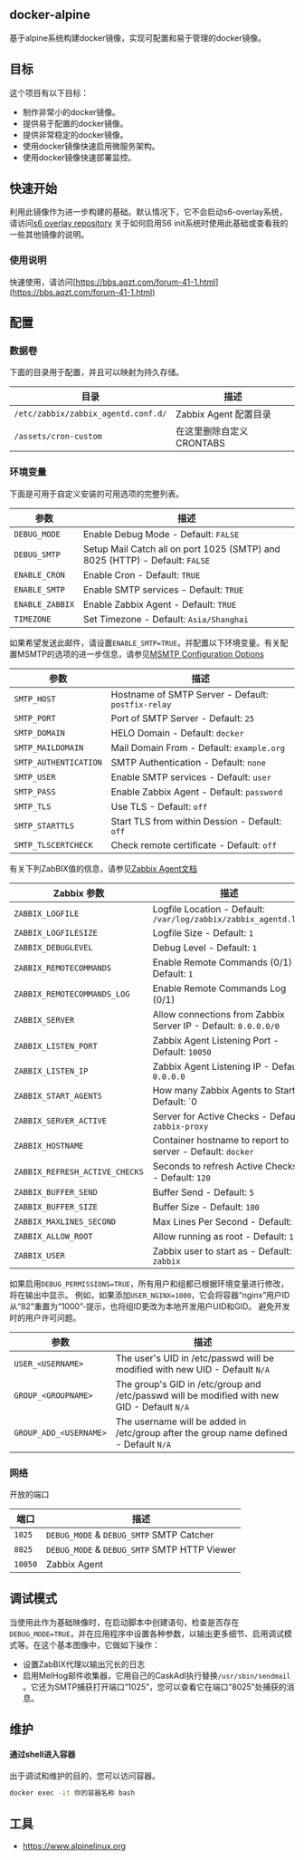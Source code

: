 ## docker-alpine

基于alpine系统构建docker镜像，实现可配置和易于管理的docker镜像。

## 目标

这个项目有以下目标：

- 制作非常小的docker镜像。
- 提供易于配置的docker镜像。
- 提供非常稳定的docker镜像。
- 使用docker镜像快速启用微服务架构。
- 使用docker镜像快速部署监控。

## 快速开始

利用此镜像作为进一步构建的基础。默认情况下，它不会启动s6-overlay系统，请访问[s6 overlay repository](https://github.com/just-containers/s6-overlay) 
关于如何启用S6 init系统时使用此基础或查看我的一些其他镜像的说明。

### 使用说明

快速使用，请访问[https://bbs.aqzt.com/forum-41-1.html](https://bbs.aqzt.com/forum-41-1.html) 


## 配置

### 数据卷

下面的目录用于配置，并且可以映射为持久存储。

| 目录                                | 描述                        |
|-------------------------------------|-----------------------------|
| `/etc/zabbix/zabbix_agentd.conf.d/` | Zabbix Agent 配置目录 |
| `/assets/cron-custom`               | 在这里删除自定义CRONTABS |


### 环境变量

下面是可用于自定义安装的可用选项的完整列表。

| 参数              | 描述                                                   |
|-------------------|----------------------------------------------------------------|
| `DEBUG_MODE`      | Enable Debug Mode - Default: `FALSE`                            |
| `DEBUG_SMTP`      | Setup Mail Catch all on port 1025 (SMTP) and 8025 (HTTP) - Default: `FALSE` |
| `ENABLE_CRON`     | Enable Cron - Default: `TRUE`                                   |
| `ENABLE_SMTP`     | Enable SMTP services - Default: `TRUE`						|
| `ENABLE_ZABBIX`   | Enable Zabbix Agent - Default: `TRUE`                           |
| `TIMEZONE`        | Set Timezone - Default: `Asia/Shanghai`                     |

如果希望发送此邮件，请设置`ENABLE_SMTP=TRUE`，并配置以下环境变量。有关配置MSMTP的选项的进一步信息，请参见[MSMTP Configuration Options](http://msmtp.sourceforge.net/doc/msmtp.html) 

| 参数              | 描述                                                    |
|-------------------|----------------------------------------------------------------|
| `SMTP_HOST`      | Hostname of SMTP Server - Default: `postfix-relay`                            |
| `SMTP_PORT`      | Port of SMTP Server - Default: `25`                            |
| `SMTP_DOMAIN`     | HELO Domain - Default: `docker`                                   |
| `SMTP_MAILDOMAIN`     | Mail Domain From - Default: `example.org`						|
| `SMTP_AUTHENTICATION`     | SMTP Authentication - Default: `none`                                   |
| `SMTP_USER`     | Enable SMTP services - Default: `user`						|
| `SMTP_PASS`   | Enable Zabbix Agent - Default: `password`                           |
| `SMTP_TLS`        | Use TLS - Default: `off`                     |
| `SMTP_STARTTLS`   | Start TLS from within Dession - Default: `off` |
| `SMTP_TLSCERTCHECK` | Check remote certificate - Default: `off` |

有关下列ZabBIX值的信息，请参见[Zabbix Agent文档](https://www.zabbix.com/documentation/2.2/manual/appendix/config/zabbix_agentd)

| Zabbix 参数       | 描述                                                  |
|-------------------|----------------------------------------------------------------|
| `ZABBIX_LOGFILE` | Logfile Location - Default: `/var/log/zabbix/zabbix_agentd.log` |
| `ZABBIX_LOGFILESIZE` | Logfile Size - Default: `1` |
| `ZABBIX_DEBUGLEVEL` | Debug Level - Default: `1` |
| `ZABBIX_REMOTECOMMANDS` | Enable Remote Commands (0/1) - Default: `1` |
| `ZABBIX_REMOTECOMMANDS_LOG` | Enable Remote Commands Log (0/1)| - Default: `1` |
| `ZABBIX_SERVER` | Allow connections from Zabbix Server IP - Default: `0.0.0.0/0` |
| `ZABBIX_LISTEN_PORT` | Zabbix Agent Listening Port - Default: `10050` |
| `ZABBIX_LISTEN_IP` | Zabbix Agent Listening IP - Default: `0.0.0.0` |
| `ZABBIX_START_AGENTS` | How many Zabbix Agents to Start - Default: `0 | 
| `ZABBIX_SERVER_ACTIVE` | Server for Active Checks - Default: `zabbix-proxy` |
| `ZABBIX_HOSTNAME` | Container hostname to report to server - Default: `docker` |
| `ZABBIX_REFRESH_ACTIVE_CHECKS` | Seconds to refresh Active Checks - Default: `120` |
| `ZABBIX_BUFFER_SEND` | Buffer Send - Default: `5` |
| `ZABBIX_BUFFER_SIZE` | Buffer Size - Default: `100` |
| `ZABBIX_MAXLINES_SECOND` | Max Lines Per Second - Default: `20` |
| `ZABBIX_ALLOW_ROOT` | Allow running as root - Default: `1` |
| `ZABBIX_USER` | Zabbix user to start as - Default: `zabbix` |


如果启用`DEBUG_PERMISSIONS=TRUE`，所有用户和组都已根据环境变量进行修改，将在输出中显示。
例如，如果添加`USER_NGINX=1000`，它会将容器“nginx”用户ID从“82”重置为“1000”-提示，也将组ID更改为本地开发用户UID和GID。
避免开发时的用户许可问题。


| 参数     | 描述 |
|-----------|-------------|
| `USER_<USERNAME>` |  The user's UID in /etc/passwd will be modified with new UID - Default `N/A` |
| `GROUP_<GROUPNAME>` | The group's GID in /etc/group and /etc/passwd will be modified with new GID - Default `N/A` |
| `GROUP_ADD_<USERNAME>` | The username will be added in /etc/group after the group name defined - Default `N/A` | 


### 网络


开放的端口

| 端口      | 描述  |
|-----------|--------------|
| `1025`    | `DEBUG_MODE` & `DEBUG_SMTP` SMTP Catcher |
| `8025`    | `DEBUG_MODE` & `DEBUG_SMTP` SMTP HTTP Viewer |
| `10050`   | Zabbix Agent |



## 调试模式


当使用此作为基础映像时，在启动脚本中创建语句，检查是否存在`DEBUG_MODE=TRUE`，并在应用程序中设置各种参数，以输出更多细节、启用调试模式等。在这个基本图像中，它做如下操作：

* 设置ZabBIX代理以输出冗长的日志
* 启用MelHog邮件收集器，它用自己的CaskAdl执行替换`/usr/sbin/sendmail` 。它还为SMTP捕获打开端口“1025”，您可以查看它在端口“8025”处捕获的消息。


## 维护
#### 通过shell进入容器

出于调试和维护的目的，您可以访问容器。 

```bash
docker exec -it 你的容器名称 bash
```


## 工具

* https://www.alpinelinux.org